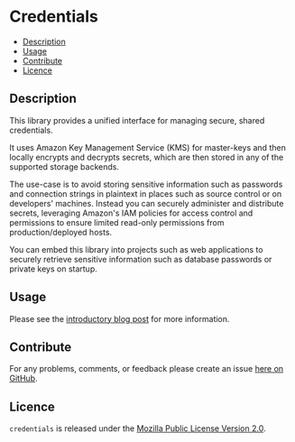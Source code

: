 # Credentials

* [Description](#description)
* [Usage](#usage)
* [Contribute](#contribute)
* [Licence](#licence)


## Description

This library provides a unified interface for managing secure, shared credentials.

It uses Amazon Key Management Service (KMS) for master-keys and then locally
encrypts and decrypts secrets, which are then stored in any of the supported
storage backends.

The use-case is to avoid storing sensitive information such as passwords and
connection strings in plaintext in places such as source control or on
developers' machines. Instead you can securely administer and distribute
secrets, leveraging Amazon's IAM policies for access control and permissions to
ensure limited read-only permissions from production/deployed hosts.

You can embed this library into projects such as web applications to securely
retrieve sensitive information such as database passwords or private keys on startup.


## Usage

Please see the [introductory blog post](http://brendanhay.nz/credentials) for more information.


## Contribute

For any problems, comments, or feedback please create an issue [here on GitHub](https://github.com/brendanhay/credentials/issues).


## Licence

`credentials` is released under the [Mozilla Public License Version 2.0](http://www.mozilla.org/MPL/).

